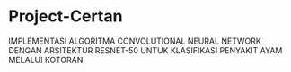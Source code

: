 # Project-Certan
IMPLEMENTASI ALGORITMA CONVOLUTIONAL NEURAL NETWORK DENGAN ARSITEKTUR RESNET-50 UNTUK KLASIFIKASI PENYAKIT AYAM MELALUI KOTORAN
